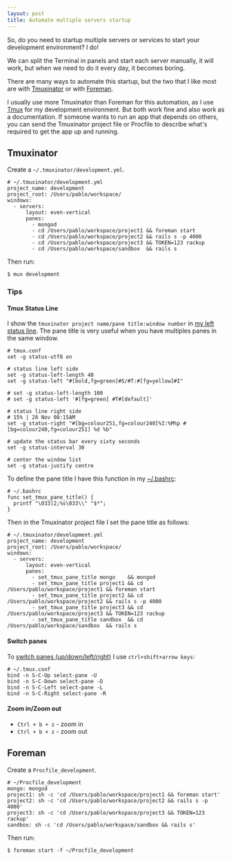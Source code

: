 ```yaml
---
layout: post
title: Automate multiple servers startup
---
```


So, do you need to startup multiple servers or services to start your development environment? I do!

We can split the Terminal in panels and start each server manually, it will work, but when we need to do it every day, it becomes boring.

There are many ways to automate this startup, but the two that I like most are with [Tmuxinator](https://github.com/aziz/tmuxinator) or with [Foreman](https://github.com/ddollar/foreman).

I usually use more Tmuxinator than Foreman for this automation, as I use [Tmux](http://tmux.sourceforge.net/) for my development environment. But both work fine and also work as a documentation. If someone wants to run an app that depends on others, you can send the Tmuxinator project file or Procfile to describe what's required to get the app up and running.

## Tmuxinator

Create a `~/.tmuxinator/development.yml`.

    # ~/.tmuxinator/development.yml
    project_name: development
    project_root: /Users/pablo/workspace/
    windows:
      - servers:
          layout: even-vertical
          panes:
            - mongod
            - cd /Users/pablo/workspace/project1 && foreman start
            - cd /Users/pablo/workspace/project2 && rails s -p 4000
            - cd /Users/pablo/workspace/project3 && TOKEN=123 rackup
            - cd /Users/pablo/workspace/sandbox  && rails s


Then run:

    $ mux development

### Tips

#### Tmux Status Line

I show the `tmuxinator project name/pane title:window number` in [my left status line](https://github.com/phstc/dotfiles/blob/master/tmux.conf#L93-L110). The pane title is very useful when you have multiples panes in the same window.

    # tmux.conf
    set -g status-utf8 on

    # status line left side
    set -g status-left-length 40
    set -g status-left "#[bold,fg=green]#S/#T:#[fg=yellow]#I"

    # set -g status-left-length 100
    # set -g status-left '#[fg=green] #T#[default]'

    # status line right side
    # 15% | 28 Nov 08:15AM
    set -g status-right "#[bg=colour251,fg=colour240]%I:%M%p #[bg=colour240,fg=colour251] %d %b"

    # update the status bar every sixty seconds
    set -g status-interval 30

    # center the window list
    set -g status-justify centre

To define the pane title I have this function in my [~/.bashrc](https://github.com/phstc/dotfiles/blob/master/bashrc#L71-L73):

    # ~/.bashrc
    func set_tmux_pane_title() {
      printf "\033]2;%s\033\\" "$*";
    }

Then in the Tmuxinator project file I set the pane title as follows:

    # ~/.tmuxinator/development.yml
    project_name: development
    project_root: /Users/pablo/workspace/
    windows:
      - servers:
          layout: even-vertical
          panes:
            - set_tmux_pane_title mongo    && mongod
            - set_tmux_pane_title project1 && cd /Users/pablo/workspace/project1 && foreman start
            - set_tmux_pane_title project2 && cd /Users/pablo/workspace/project2 && rails s -p 4000
            - set_tmux_pane_title project3 && cd /Users/pablo/workspace/project3 && TOKEN=123 rackup
            - set_tmux_pane_title sandbox  && cd /Users/pablo/workspace/sandbox  && rails s

#### Switch panes

To [switch panes (up/down/left/right)](https://github.com/phstc/dotfiles/blob/master/tmux.conf#L57-L61) I use `ctrl+shift+arrow keys`:

    # ~/.tmux.conf
    bind -n S-C-Up select-pane -U
    bind -n S-C-Down select-pane -D
    bind -n S-C-Left select-pane -L
    bind -n S-C-Right select-pane -R

#### Zoom in/Zoom out

* `Ctrl + b + z` - zoom in
* `Ctrl + b + z` - zoom out


## Foreman

Create a `Procfile_development`.

    # ~/Procfile_development
    mongo: mongod
    project1: sh -c 'cd /Users/pablo/workspace/project1 && foreman start'
    project2: sh -c 'cd /Users/pablo/workspace/project2 && rails s -p 4000'
    project3: sh -c 'cd /Users/pablo/workspace/project3 && TOKEN=123 rackup'
    sandbox: sh -c 'cd /Users/pablo/workspace/sandbox && rails s'

Then run:

    $ foreman start -f ~/Procfile_development